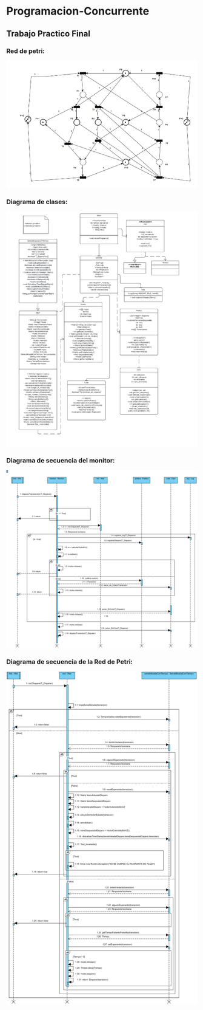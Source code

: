 # Programacion-Concurrente
## Trabajo Practico Final

### Red de petri:

![Diagrama](/Diagramas/RDP_Arcos_inhibidoresl.png)

### Diagrama de clases:

![Diagrama](/Diagramas/Diagrama_de_clases.png)

### Diagrama de secuencia del monitor:

![Diagrama](/Diagramas/Diagrama_de_secuencia_monitor.png)

### Diagrama de secuencia de la Red de Petri:

![Diagrama](/Diagramas/Diagrama_de_secuencia_RDP.png)
